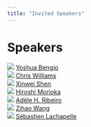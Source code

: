 ```yaml
---
title: "Invited Speakers"
---
```


# Speakers

<div class="list-of-people">
    <div class="person">
        <td><img src="/yoshua.jpg"></td>
        <td><a href="https://yoshuabengio.org">Yoshua Bengio</a></td>
    </div>
    <div class="person">
        <td><img src="/chris.jpg"></td>
        <td><a href="https://homepages.inf.ed.ac.uk/ckiw/">Chris Williams</a></td>
    </div>
    <div class="person">
        <td><img src="/xinwei.jpg"></td>
        <td><a href="https://xinweishen.netlify.app">Xinwei Shen</a></td>
    </div>
    <div class="person">
        <td><img src="/hiroshi.jpg"></td>
        <td><a href="https://sites.google.com/view/hiroshimorioka/">Hiroshi Morioka</a></td>
    </div>
    <div class="person">
        <td><img src="/adele.jpg"></td>
        <td><a href="https://adele.github.io/#about">Adèle H. Ribeiro</a></td>
    </div>
    <div class="person">
        <td><img src="/zihao.jpg"></td>
        <td><a href="https://stat.uchicago.edu/people/profile/zihao-wang/">Zihao Wang</a></td>
    </div>
    <div class="person">
        <td><img src="/sebastien.jpg"></td>
        <td><a href="https://slachapelle.github.io">Sébastien Lachapelle</a></td>
    </div>
</div>